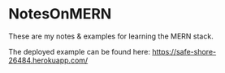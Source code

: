# NotesOnMERN
These are my notes & examples for learning the MERN stack. 

The deployed example can be found here: 
https://safe-shore-26484.herokuapp.com/
